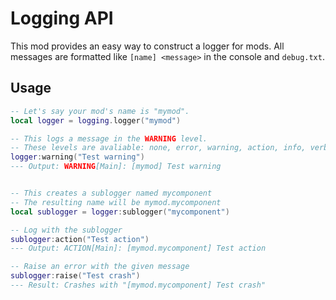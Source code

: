 # Logging API

This mod provides an easy way to construct a logger for mods. All messages are formatted like `[name] <message>` in the console and `debug.txt`.

## Usage

```lua
-- Let's say your mod's name is "mymod".
local logger = logging.logger("mymod")

-- This logs a message in the WARNING level.
-- These levels are avaliable: none, error, warning, action, info, verbose
logger:warning("Test warning")
--- Output: WARNING[Main]: [mymod] Test warning


-- This creates a sublogger named mycomponent
-- The resulting name will be mymod.mycomponent
local sublogger = logger:sublogger("mycomponent")

-- Log with the sublogger
sublogger:action("Test action")
--- Output: ACTION[Main]: [mymod.mycomponent] Test action

-- Raise an error with the given message
sublogger:raise("Test crash")
--- Result: Crashes with "[mymod.mycomponent] Test crash"
```
